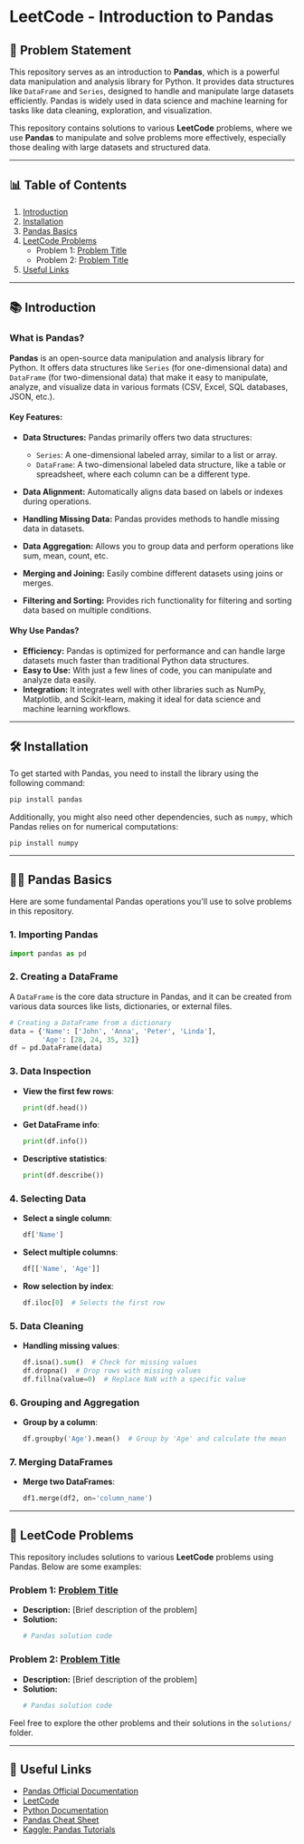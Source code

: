 

# LeetCode - Introduction to Pandas

## 📌 Problem Statement

This repository serves as an introduction to **Pandas**, which is a powerful data manipulation and analysis library for Python. It provides data structures like `DataFrame` and `Series`, designed to handle and manipulate large datasets efficiently. Pandas is widely used in data science and machine learning for tasks like data cleaning, exploration, and visualization.

This repository contains solutions to various **LeetCode** problems, where we use **Pandas** to manipulate and solve problems more effectively, especially those dealing with large datasets and structured data.

---

## 📊 Table of Contents

1. [Introduction](#introduction)
2. [Installation](#installation)
3. [Pandas Basics](#pandas-basics)
4. [LeetCode Problems](#leetcode-problems)
    - Problem 1: [Problem Title](#problem-1)
    - Problem 2: [Problem Title](#problem-2)
5. [Useful Links](#useful-links)

---

## 📚 Introduction

### What is Pandas?

**Pandas** is an open-source data manipulation and analysis library for Python. It offers data structures like `Series` (for one-dimensional data) and `DataFrame` (for two-dimensional data) that make it easy to manipulate, analyze, and visualize data in various formats (CSV, Excel, SQL databases, JSON, etc.).

#### Key Features:
- **Data Structures:** Pandas primarily offers two data structures:
  - `Series`: A one-dimensional labeled array, similar to a list or array.
  - `DataFrame`: A two-dimensional labeled data structure, like a table or spreadsheet, where each column can be a different type.
  
- **Data Alignment:** Automatically aligns data based on labels or indexes during operations.
- **Handling Missing Data:** Pandas provides methods to handle missing data in datasets.
- **Data Aggregation:** Allows you to group data and perform operations like sum, mean, count, etc.
- **Merging and Joining:** Easily combine different datasets using joins or merges.
- **Filtering and Sorting:** Provides rich functionality for filtering and sorting data based on multiple conditions.
  
#### Why Use Pandas?

- **Efficiency:** Pandas is optimized for performance and can handle large datasets much faster than traditional Python data structures.
- **Easy to Use:** With just a few lines of code, you can manipulate and analyze data easily.
- **Integration:** It integrates well with other libraries such as NumPy, Matplotlib, and Scikit-learn, making it ideal for data science and machine learning workflows.

---

## 🛠 Installation

To get started with Pandas, you need to install the library using the following command:

```bash
pip install pandas
```

Additionally, you might also need other dependencies, such as `numpy`, which Pandas relies on for numerical computations:

```bash
pip install numpy
```

---

## 🧑‍💻 Pandas Basics

Here are some fundamental Pandas operations you'll use to solve problems in this repository.

### 1. Importing Pandas

```python
import pandas as pd
```

### 2. Creating a DataFrame

A `DataFrame` is the core data structure in Pandas, and it can be created from various data sources like lists, dictionaries, or external files.

```python
# Creating a DataFrame from a dictionary
data = {'Name': ['John', 'Anna', 'Peter', 'Linda'],
        'Age': [28, 24, 35, 32]}
df = pd.DataFrame(data)
```

### 3. Data Inspection

- **View the first few rows**:
  ```python
  print(df.head())
  ```

- **Get DataFrame info**:
  ```python
  print(df.info())
  ```

- **Descriptive statistics**:
  ```python
  print(df.describe())
  ```

### 4. Selecting Data

- **Select a single column**:
  ```python
  df['Name']
  ```

- **Select multiple columns**:
  ```python
  df[['Name', 'Age']]
  ```

- **Row selection by index**:
  ```python
  df.iloc[0]  # Selects the first row
  ```

### 5. Data Cleaning

- **Handling missing values**:
  ```python
  df.isna().sum()  # Check for missing values
  df.dropna()  # Drop rows with missing values
  df.fillna(value=0)  # Replace NaN with a specific value
  ```

### 6. Grouping and Aggregation

- **Group by a column**:
  ```python
  df.groupby('Age').mean()  # Group by 'Age' and calculate the mean
  ```

### 7. Merging DataFrames

- **Merge two DataFrames**:
  ```python
  df1.merge(df2, on='column_name')
  ```

---

## 🧩 LeetCode Problems

This repository includes solutions to various **LeetCode** problems using Pandas. Below are some examples:

### Problem 1: [Problem Title](#)
- **Description:** [Brief description of the problem]
- **Solution:**
  ```python
  # Pandas solution code
  ```

### Problem 2: [Problem Title](#)
- **Description:** [Brief description of the problem]
- **Solution:**
  ```python
  # Pandas solution code
  ```

Feel free to explore the other problems and their solutions in the `solutions/` folder.

---

## 🔗 Useful Links
- [Pandas Official Documentation](https://pandas.pydata.org/)
- [LeetCode](https://leetcode.com/)
- [Python Documentation](https://docs.python.org/3/)
- [Pandas Cheat Sheet](https://pandas.pydata.org/Pandas_Cheat_Sheet.pdf)
- [Kaggle: Pandas Tutorials](https://www.kaggle.com/learn/pandas)
```
